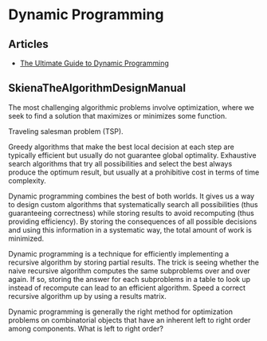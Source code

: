 # Dynamic Programming



## Articles

- [The Ultimate Guide to Dynamic Programming](https://medium.com/@al.eks/the-ultimate-guide-to-dynamic-programming-65865ef7ec5b)




## SkienaTheAlgorithmDesignManual


The most challenging algorithmic problems involve optimization, where we seek to find a solution that maximizes or minimizes some function.

Traveling salesman problem (TSP).

Greedy algorithms that make the best local decision at each step are typically efficient but usually do not guarantee global optimality. Exhaustive search algorithms that try all possibilities and select the best always produce the optimum result, but usually at a prohibitive cost in terms of time complexity.

Dynamic programming combines the best of both worlds. It gives us a way to design custom algorithms that systematically search all possibilities (thus guaranteeing correctness) while storing results to avoid recomputing (thus providing efficiency). By storing the consequences of all possible decisions and using this information in a systematic way, the total amount of work is minimized.

Dynamic programming is a technique for efficiently implementing a recursive algorithm by storing partial results. The trick is seeing whether the naive recursive algorithm computes the same subproblems over and over again. If so, storing the answer for each subproblems in a table to look up instead of recompute can lead to an efficient algorithm. Speed a correct recursive algorithm up by using a results matrix.

Dynamic programming is generally the right method for optimization problems on combinatorial objects that have an inherent left to right order among components. What is left to right order?
